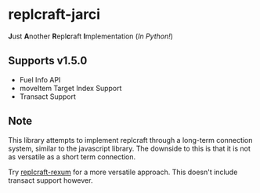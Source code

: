 # replcraft-jarci
**J**ust **A**nother **R**epl**c**raft **I**mplementation (*In Python!*)

## Supports v1.5.0
- Fuel Info API
- moveItem Target Index Support
- Transact Support

## Note
This library attempts to implement replcraft through a long-term connection system, similar to the javascript library. The downside to this is that it is not as versatile as a short term connection.

Try [replcraft-rexum](https://pypi.org/project/replcraft-rexum/) for a more versatile approach. This doesn't include transact support however.
